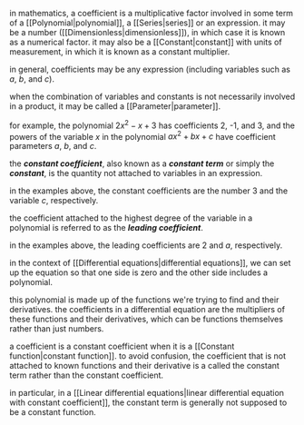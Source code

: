 in mathematics, a coefficient is a multiplicative factor involved in some term of a [[Polynomial|polynomial]], a [[Series|series]] or an expression. it may be a number ([[Dimensionless|dimensionless]]), in which case it is known as a numerical factor. it may also be a [[Constant|constant]] with units of measurement, in which it is known as a constant multiplier.

in general, coefficients may be any expression (including variables such as $a$, $b$, and $c$).

when the combination of variables and constants is not necessarily involved in a product, it may be called a [[Parameter|parameter]]. 

for example, the polynomial $2x^2-x+3$ has coefficients 2, -1, and 3, and the powers of the variable $x$ in the polynomial $ax^2+bx+c$ have coefficient parameters $a$, $b$, and $c$.

the ***constant coefficient***, also known as a ***constant term*** or simply the ***constant***, is the quantity not attached to variables in an expression. 

in the examples above, the constant coefficients are the number 3 and the variable $c$, respectively.

the coefficient attached to the highest degree of the variable in a polynomial is referred to as the ***leading coefficient***. 

in the examples above, the leading coefficients are 2 and $a$, respectively. 

in the context of [[Differential equations|differential equations]], we can set up the equation so that one side is zero and the other side includes a polynomial. 

this polynomial is made up of the functions we're trying to find and their derivatives. the coefficients in a differential equation are the multipliers of these functions and their derivatives, which can be functions themselves rather than just numbers.

a coefficient is a constant coefficient when it is a [[Constant function|constant function]]. to avoid confusion, the coefficient that is not attached to known functions and their derivative is a called the constant term rather than the constant coefficient.

in particular, in a [[Linear differential equations|linear differential equation with constant coefficient]], the constant term is generally not supposed to be a constant function.